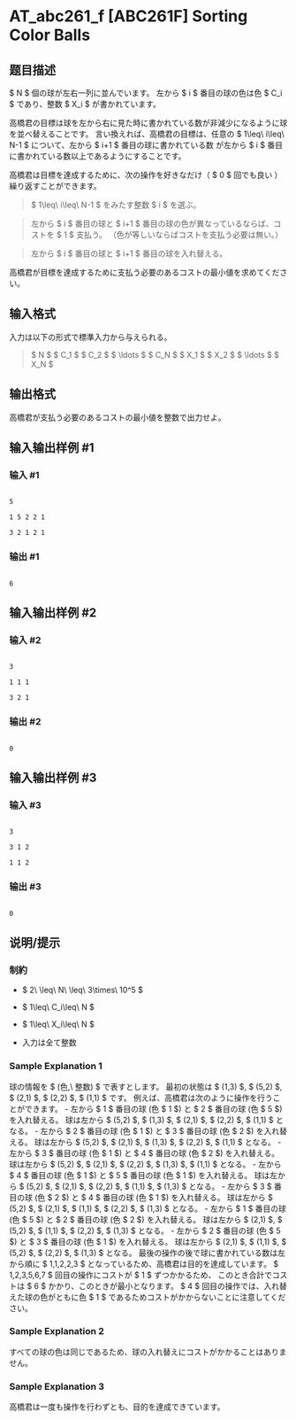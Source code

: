 # AT_abc261_f [ABC261F] Sorting Color Balls

## 题目描述

[problemUrl]: https://atcoder.jp/contests/abc261/tasks/abc261_f

$ N $ 個の球が左右一列に並んでいます。 左から $ i $ 番目の球の色は色 $ C_i $ であり、整数 $ X_i $ が書かれています。

高橋君の目標は球を左から右に見た時に書かれている数が非減少になるように球を並べ替えることです。 言い換えれば、高橋君の目標は、任意の $ 1\leq\ i\leq\ N-1 $ について、左から $ i+1 $ 番目の球に書かれている数 が左から $ i $ 番目に書かれている数以上であるようにすることです。

高橋君は目標を達成するために、次の操作を好きなだけ（ $ 0 $ 回でも良い ）繰り返すことができます。

> $ 1\leq\ i\leq\ N-1 $ をみたす整数 $ i $ を選ぶ。  
>  左から $ i $ 番目の球と $ i+1 $ 番目の球の色が異なっているならば、コストを $ 1 $ 支払う。 （色が等しいならばコストを支払う必要は無い。）  
>  左から $ i $ 番目の球と $ i+1 $ 番目の球を入れ替える。

高橋君が目標を達成するために支払う必要のあるコストの最小値を求めてください。

## 输入格式

入力は以下の形式で標準入力から与えられる。

> $ N $ $ C_1 $ $ C_2 $ $ \ldots $ $ C_N $ $ X_1 $ $ X_2 $ $ \ldots $ $ X_N $

## 输出格式

高橋君が支払う必要のあるコストの最小値を整数で出力せよ。

## 输入输出样例 #1

### 输入 #1

```
5
1 5 2 2 1
3 2 1 2 1
```

### 输出 #1

```
6
```

## 输入输出样例 #2

### 输入 #2

```
3
1 1 1
3 2 1
```

### 输出 #2

```
0
```

## 输入输出样例 #3

### 输入 #3

```
3
3 1 2
1 1 2
```

### 输出 #3

```
0
```

## 说明/提示

### 制約

- $ 2\ \leq\ N\ \leq\ 3\times\ 10^5 $
- $ 1\leq\ C_i\leq\ N $
- $ 1\leq\ X_i\leq\ N $
- 入力は全て整数

### Sample Explanation 1

球の情報を $ (色,\ 整数) $ で表すとします。 最初の状態は $ (1,3) $, $ (5,2) $, $ (2,1) $, $ (2,2) $, $ (1,1) $ です。 例えば、高橋君は次のように操作を行うことができます。 - 左から $ 1 $ 番目の球 (色 $ 1 $) と $ 2 $ 番目の球 (色 $ 5 $) を入れ替える。 球は左から $ (5,2) $, $ (1,3) $, $ (2,1) $, $ (2,2) $, $ (1,1) $ となる。 - 左から $ 2 $ 番目の球 (色 $ 1 $) と $ 3 $ 番目の球 (色 $ 2 $) を入れ替える。 球は左から $ (5,2) $, $ (2,1) $, $ (1,3) $, $ (2,2) $, $ (1,1) $ となる。 - 左から $ 3 $ 番目の球 (色 $ 1 $) と $ 4 $ 番目の球 (色 $ 2 $) を入れ替える。 球は左から $ (5,2) $, $ (2,1) $, $ (2,2) $, $ (1,3) $, $ (1,1) $ となる。 - 左から $ 4 $ 番目の球 (色 $ 1 $) と $ 5 $ 番目の球 (色 $ 1 $) を入れ替える。 球は左から $ (5,2) $, $ (2,1) $, $ (2,2) $, $ (1,1) $, $ (1,3) $ となる。 - 左から $ 3 $ 番目の球 (色 $ 2 $) と $ 4 $ 番目の球 (色 $ 1 $) を入れ替える。 球は左から $ (5,2) $, $ (2,1) $, $ (1,1) $, $ (2,2) $, $ (1,3) $ となる。 - 左から $ 1 $ 番目の球 (色 $ 5 $) と $ 2 $ 番目の球 (色 $ 2 $) を入れ替える。 球は左から $ (2,1) $, $ (5,2) $, $ (1,1) $, $ (2,2) $, $ (1,3) $ となる。 - 左から $ 2 $ 番目の球 (色 $ 5 $) と $ 3 $ 番目の球 (色 $ 1 $) を入れ替える。 球は左から $ (2,1) $, $ (1,1) $, $ (5,2) $, $ (2,2) $, $ (1,3) $ となる。 最後の操作の後で球に書かれている数は左から順に $ 1,1,2,2,3 $ となっているため、高橋君は目的を達成しています。 $ 1,2,3,5,6,7 $ 回目の操作にコストが $ 1 $ ずつかかるため、 このとき合計でコストは $ 6 $ かかり、このときが最小となります。 $ 4 $ 回目の操作では、入れ替えた球の色がともに色 $ 1 $ であるためコストがかからないことに注意してください。

### Sample Explanation 2

すべての球の色は同じであるため、球の入れ替えにコストがかかることはありません。

### Sample Explanation 3

高橋君は一度も操作を行わずとも、目的を達成できています。